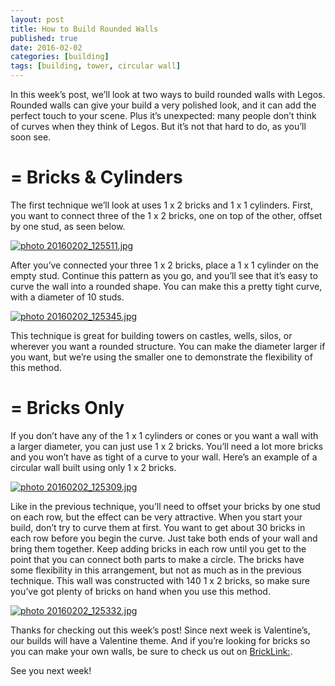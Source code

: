 ```yaml
---
layout: post
title: How to Build Rounded Walls
published: true
date: 2016-02-02
categories: [building]
tags: [building, tower, circular wall]
---
```


In this week’s post, we’ll look at two ways to build rounded walls with Legos.  Rounded walls can give your build a very polished look, and it can add the perfect touch to your scene.  Plus it’s unexpected: many people don’t think of curves when they think of Legos.  But it’s not that hard to do, as you’ll soon see.

#  = 	Bricks & Cylinders

The first technique we’ll look at uses 1 x 2 bricks and 1 x 1 cylinders.  First, you want to connect three of the 1 x 2 bricks, one on top of the other, offset by one stud, as seen below.

<a href="http://s63.photobucket.com/user/anellas/media/20160202_125511.jpg.html" target="_blank"><img src="http://i63.photobucket.com/albums/h144/anellas/20160202_125511.jpg" border="0" alt=" photo 20160202_125511.jpg"/></a>

After you’ve connected your three 1 x 2 bricks, place a 1 x 1 cylinder on the empty stud.  Continue this pattern as you go, and you’ll see that it’s easy to curve the wall into a rounded shape.  You can make this a pretty tight curve, with a diameter of 10 studs.

<a href="http://s63.photobucket.com/user/anellas/media/20160202_125345.jpg.html" target="_blank"><img src="http://i63.photobucket.com/albums/h144/anellas/20160202_125345.jpg" border="0" alt=" photo 20160202_125345.jpg"/></a>

This technique is great for building towers on castles, wells, silos, or wherever you want a rounded structure.  You can make the diameter larger if you want, but we’re using the smaller one to demonstrate the flexibility of this method.

#  = 	Bricks Only

If you don’t have any of the 1 x 1 cylinders or cones or you want a wall with a larger diameter, you can just use 1 x 2 bricks.  You’ll need a lot more bricks and you won’t have as tight of a curve to your wall.  Here’s an example of a circular wall built using only 1 x 2 bricks.  

<a href="http://s63.photobucket.com/user/anellas/media/20160202_125309.jpg.html" target="_blank"><img src="http://i63.photobucket.com/albums/h144/anellas/20160202_125309.jpg" border="0" alt=" photo 20160202_125309.jpg"/></a>

Like in the previous technique, you’ll need to offset your bricks by one stud on each row, but the effect can be very attractive.  When you start your build, don’t try to curve them at first.  You want to get about 30 bricks in each row before you begin the curve.   Just take both ends of your wall and bring them together.  Keep adding bricks in each row until you get to the point that you can connect both parts to make a circle.  The bricks have some flexibility in this arrangement, but not as much as in the previous technique.  This wall was constructed with 140 1 x 2 bricks, so make sure you’ve got plenty of bricks on hand when you use this method.

<a href="http://s63.photobucket.com/user/anellas/media/20160202_125332.jpg.html" target="_blank"><img src="http://i63.photobucket.com/albums/h144/anellas/20160202_125332.jpg" border="0" alt=" photo 20160202_125332.jpg"/></a>

Thanks for checking out this week’s post!  Since next week is Valentine’s, our builds will have a Valentine theme.  And if you’re looking for bricks so you can make your own walls, be sure to check us out on [BrickLink:]( http://www.bricklink.com/store.asp?p=AdobeBrick).  

See you next week!
